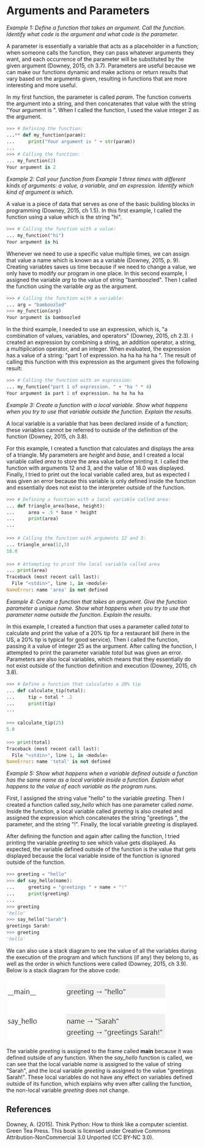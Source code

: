 # Arguments and Parameters
*Example 1: Define a function that takes an argument. Call the function. Identify what code is the argument and what code is the parameter.*

A parameter is essentially a variable that acts as a placeholder in a function; when someone calls the function, they can pass whatever arguments they want, and each occurrence of the parameter will be substituted by the given argument (Downey, 2015, ch 3.7). Parameters are useful because we can make our functions dynamic and make actions or return results that vary based on the arguments given, resulting in functions that are more interesting and more useful. 

In my first function, the parameter is called *param*. The function converts the argument into a string, and then concatenates that value with the string "Your argument is ". When I called the function, I used the value integer 2 as the argument.

```python
>>> # Defining the function:
...** def my_function(param):
...     print("Your argument is " + str(param))
...
>>> # Calling the function:
... my_function(2)
Your argument is 2
```

*Example 2: Call your function from Example 1 three times with different kinds of arguments: a value, a variable, and an expression. Identify which kind of argument is which.*

A value is a piece of data that serves as one of the basic building blocks in programming (Downey, 2015, ch 1.5). In this first example, I called the function using a value which is the string "hi".

```python
>>> # Calling the function with a value:
... my_function("hi")
Your argument is hi
```

Whenever we need to use a specific value multiple times, we can assign that value a name which is known as a variable (Downey, 2015, p. 9). Creating variables saves us time because if we need to change a value, we only have to modify our program in one place. In this second example, I assigned the variable *arg* to the value of string "bamboozled". Then I called the function using the variable *arg* as the argument.

```python
>>> # Calling the function with a variable:
... arg = "bamboozled"
>>> my_function(arg)
Your argument is bamboozled
```

In the third example, I needed to use an expression, which is, "a combination of values, variables, and operators" (Downey, 2015, ch 2.3). I created an expression by combining a string, an addition operator, a string, a multiplication operator, and an integer. When evaluated, the expression has a value of a string: "part 1 of expression. ha ha ha ha ha ". The result of calling this function with this expression as the argument gives the following result:

```python
>>> # Calling the function with an expression:
... my_function("part 1 of expression. " + "ha " * 4)
Your argument is part 1 of expression. ha ha ha ha
```

*Example 3: Create a function with a local variable. Show what happens when you try to use that variable outside the function. Explain the results.*

A local variable is a variable that has been declared inside of a function; these variables cannot be referred to outside of the definition of the function (Downey, 2015, ch 3.8).

For this example, I created a function that calculates and displays the area of a triangle. My parameters are *height* and *base*, and I created a local variable called *area* to store the area value before printing it. I called the function with arguments 12 and 3, and the value of 18.0 was displayed. Finally, I tried to print out the local variable called area, but as expected I was given an error because this variable is only defined inside the function and essentially does not exist to the interpreter outside of the function.

```python
>>> # Defining a function with a local variable called area:
... def triangle_area(base, height):
...     area = .5 * base * height
...     print(area)
...

>>> # Calling the function with arguments 12 and 3:
... triangle_area(12,3)
18.0

>>> # Attempting to print the local variable called area
... print(area)
Traceback (most recent call last):
  File "<stdin>", line 1, in <module>
NameError: name 'area' is not defined
```

*Example 4: Create a function that takes an argument. Give the function parameter a unique name. Show what happens when you try to use that parameter name outside the function. Explain the results.*

In this example, I created a function that uses a parameter called *total* to calculate and print the value of a 20% tip for a restaurant bill (here in the US, a 20% tip is typical for good service). Then I called the function, passing it a value of integer 25 as the argument. After calling the function, I attempted to print the parameter variable *total* but was given an error. Parameters are also local variables, which means that they essentially do not exist outside of the function definition and execution (Downey, 2015, ch 3.8).

```python
>>> # Define a function that calculates a 20% tip
... def calculate_tip(total):
...     tip = total * .2
...     print(tip)
...

>>> calculate_tip(25)
5.0

>>> print(total)
Traceback (most recent call last):
  File "<stdin>", line 1, in <module>
NameError: name 'total' is not defined
```

*Example 5: Show what happens when a variable defined outside a function has the same name as a local variable inside a function. Explain what happens to the value of each variable as the program runs.*

First, I assigned the string value "hello" to the variable *greeting*. Then I created a function called *say_hello* which has one parameter called *name*. Inside the function, a local variable called *greeting* is also created and assigned the expression which concatenates the string "greetings ", the parameter, and the string "!". Finally, the local variable *greeting* is displayed. 

After defining the function and again after calling the function, I tried printing the variable *greeting* to see which value gets displayed. As expected, the variable defined outside of the function is the value that gets displayed because the local variable inside of the function is ignored outside of the function.

```python
>>> greeting = "hello"
>>> def say_hello(name):
...     greeting = "greetings " + name + "!"
...     print(greeting)
...
>>> greeting
'hello'
>>> say_hello("Sarah")
greetings Sarah!
>>> greeting
'hello'
```

We can also use a stack diagram to see the value of all the variables during the execution of the program and which functions (if any) they belong to, as well as the order in which functions were called (Downey, 2015, ch 3.9). Below is a stack diagram for the above code:

![Stack diagram for greeting execution](/images/argspar_stackdiagram.png)

The variable *greeting* is assigned to the frame called __main__ because it was defined outside of any function. When the *say_hello* function is called, we can see that the local variable *name* is assigned to the value of string "Sarah", and the local variable *greeting* is assigned to the value "greetings Sarah!". These local variables do not have any effect on variables defined outside of its function, which explains why even after calling the function, the non-local variable *greeting* does not change.

## References

Downey, A. (2015). Think Python: How to think like a computer scientist. Green Tea Press. This book is licensed under Creative Commons Attribution-NonCommercial 3.0 Unported (CC BY-NC 3.0).